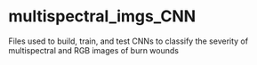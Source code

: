 # multispectral_imgs_CNN
Files used to build, train, and test CNNs to classify the severity of multispectral and RGB images of burn wounds
